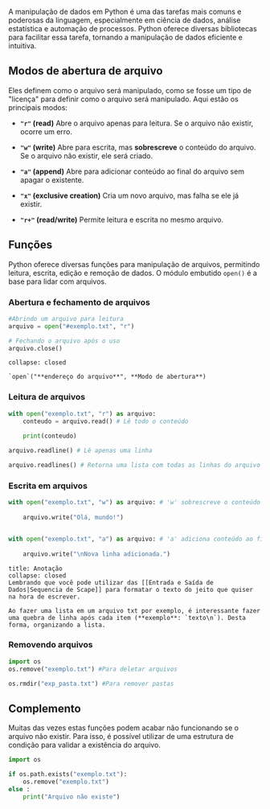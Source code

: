 A manipulação de dados em Python é uma das tarefas mais comuns e poderosas da linguagem, especialmente em ciência de dados, análise estatística e automação de processos. Python oferece diversas bibliotecas para facilitar essa tarefa, tornando a manipulação de dados eficiente e intuitiva.

## Modos de abertura de arquivo
Eles definem como o arquivo será manipulado, como se fosse um tipo de "licença" para definir como o arquivo será manipulado. Aqui estão os principais modos:

- **`"r"` (read)** 
	Abre o arquivo apenas para leitura. Se o arquivo não existir, ocorre um erro.

- **`"w"` (write)**
	Abre para escrita, mas **sobrescreve** o conteúdo do arquivo. Se o arquivo não existir, ele será criado.

- **`"a"` (append)**
	Abre para adicionar conteúdo ao final do arquivo sem apagar o existente.

- **`"x"` (exclusive creation)**
	Cria um novo arquivo, mas falha se ele já existir.

- **`"r+"` (read/write)**
	Permite leitura e escrita no mesmo arquivo.

## Funções
Python oferece diversas funções para manipulação de arquivos, permitindo leitura, escrita, edição e remoção de dados. O módulo embutido `open()` é a base para lidar com arquivos.

### Abertura e fechamento de arquivos
```python
#Abrindo um arquivo para leitura 
arquivo = open("#exemplo.txt", "r") 

# Fechando o arquivo após o uso 
arquivo.close()
```
```ad-info
collapse: closed

`open`("**endereço do arquivo**", **Modo de abertura**)

```

### Leitura de arquivos
```python
with open("exemplo.txt", "r") as arquivo: 
	conteudo = arquivo.read() # Lê todo o conteúdo 
	
	print(conteudo) 

arquivo.readline() # Lê apenas uma linha  

arquivo.readlines() # Retorna uma lista com todas as linhas do arquivo
```
### Escrita em arquivos
```python
with open("exemplo.txt", "w") as arquivo: # 'w' sobrescreve o conteúdo 
	
	arquivo.write("Olá, mundo!") 	


with open("exemplo.txt", "a") as arquivo: # 'a' adiciona conteúdo ao final
	
	arquivo.write("\nNova linha adicionada.")
```
```ad-note
title: Anotação
collapse: closed
Lembrando que você pode utilizar das [[Entrada e Saída de Dados|Sequencia de Scape]] para formatar o texto do jeito que quiser na hora de escrever.

Ao fazer uma lista em um arquivo txt por exemplo, é interessante fazer uma quebra de linha após cada item (**exemplo**: `texto\n`). Desta forma, organizando a lista. 

```

### Removendo arquivos
```python
import os
os.remove("exemplo.txt") #Para deletar arquivos

os.rmdir("exp_pasta.txt") #Para remover pastas
```

## Complemento
Muitas das vezes estas funções podem acabar não funcionando se o arquivo não existir.
Para isso, é possível utilizar de uma estrutura de condição para validar a existência do arquivo.
```python
import os

if os.path.exists("exemplo.txt"):
	os.remove("exemplo.txt")
else :
	print("Arquivo não existe")

```
